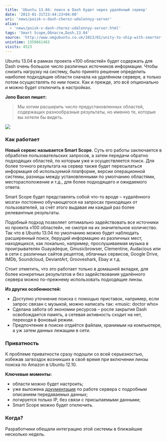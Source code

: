 ```yaml
---
title: 'Ubuntu 13.04: поиск в Dash будет через удалённый сервер'
date: '2013-01-31T23:44:23+04:00'
uri: 'news/poisk-v-dash-cherez-udalennyy-server'
alias: 
  - 'news/poisk-v-dash-cherez-udalennyy-server.html'
tags: 'Smart Scope,Области,Dash,13.04'
source: 'http://www.omgubuntu.co.uk/2013/01/unity-to-ship-with-smarter-scope-searching-in-13-04'
unixtime: 1359661463
visits: 4523
---
```

Ubuntu 13.04 в рамках проекта «100 областей» будет содержать для Dash очень большое число различных источников информации. Чтобы снизить нагрузку на систему, было принято решение определить наиболее подходящие области сначала на удалённом сервере, а только потом осуществлять по ним поиск. Как и прежде, это всё опционально и можно будет отключить в настройках.

**Jono Bacon пишет:**

> Мы хотим расширить число предустановленных областей, содержащих разнообразные результаты, но именно те, которые вы хотели бы видеть.

[![](img/2013/01/31/23-00/richard-stallman-8432663823-o.jpg)](img/2013/01/31/23-00/richard-stallman-8432663823-o.jpg)

### Как работает

**Новый сервис называется Smart Scope**. Суть его работы заключается в обработке пользовательских запросов, а затем передачи обратно подходящих областей, по которым уже и осуществляется поиск. Для более точного результата на сервер также будет пересылаться информация об используемой платформе, версии операционной системы, разницы между установленными по умолчанию областями, месторасположение и т.д., для более подходящего и ожидаемого ответа.

Smart Scope будет представлять собой что-то вроде – «удалённого мозга» постоянно обучающегося на запросах приходящих от пользователей, за счёт этого выдавая им каждый раз более релевантные результаты.

Подобный подход позволяет оптимально задействовать все источники из проекта «100 областей», не смотря на их значительное количество. Так что в Ubuntu 13.04 по умолчанию можно будет наблюдать расширенный поиск, берущий информацию из различных мест, находящихся, как локально, например, прослушиваемая музыка в проигрывателях Guayadeque, Gmusicbrowser, Clementine, Audacious или в сети с различных сайтов рецептов, облачных сервисов, Google Drive, IMDb, Soundcloud, DeviantArt, Grooveshark, Ebay и т.д.

Стоит отметить, что это работает только в домашней вкладке, для более конкретных результатов и без задействования удалённого сервера можно по-прежнему использовать подходящие линзы.

**Из других особенностей:**

*   Доступно уточнение поиска с помощью приставок, например, если запрос связан с музыкой, можно написать так: «music: doctor who»
*   Сделана забота об экономии ресурсов – росле закрытия Dash освобождается память, а сетевая активность сходит на нет, переходя в фоновый режим.
*   Предпочтение в поиске отдаётся файлам, хранимым на компьютере, а уж затем данных лежащим в сети.

### Приватность

К проблеме приватности сразу подошли со всей серьезностью, избежав загвоздок возникших в своё время при включении линзы поиска по Amazon в Ubuntu 12.10.

**Ключевые моменты:**

*   области можно будет настроить;
*   уже выложена [документация](https://wiki.ubuntu.com/SmartScopes1304Spec) по работе сервера с подробным описанием передаваемых данных;
*   логируется только IP, без связи с присылаемыми данными;
*   Smart Scope можно будет отключить.

### Когда?

Разработчики обещали интеграцию этой системы в ближайшие несколько недель.
